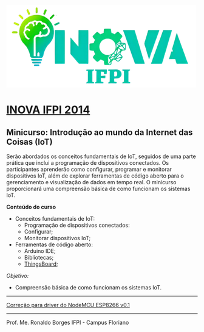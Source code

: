 
![logo inova IFPI](logo.png)

# **[INOVA IFPI 2014](https://www.inovaifpi.com/)**
## Minicurso: Introdução ao mundo da Internet das Coisas (IoT) 

Serão abordados os conceitos fundamentais de IoT, seguidos de uma parte prática que inclui a programação de dispositivos conectados. Os participantes aprenderão como configurar, programar e monitorar dispositivos IoT, além de explorar ferramentas de código aberto para o gerenciamento e visualização de dados em tempo real. O minicurso proporcionará uma compreensão básica de como funcionam os sistemas IoT.

**Conteúdo do curso**
 - Conceitos fundamentais de IoT:
    - Programação de dispositivos conectados:
    - Configurar;
    - Monitorar dispositivos IoT;
 - Ferramentas de código aberto:
    - Arduino IDE;
    - Bibliotecas;
    - [ThingsBoard](https://thingsboard.io/);

*Objetivo:*
 - Compreensão básica de como funcionam os sistemas IoT.

---
[Correção para driver do NodeMCU ESP8266 v0.1](https://github.com/SHWotever/FakeCH340DriverFixer)




---
Prof. Me. Ronaldo Borges
IFPI - Campus Floriano